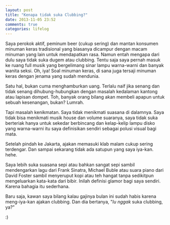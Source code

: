 ```yaml
---
layout: post
title: "Kenapa tidak suka Clubbing?"
date: 2013-11-05 23:52
comments: true
categories: lifelog
---
```


Saya perokok aktif, peminum beer (cukup sering) dan mantan konsumen minuman keras tradisional yang biasanya dicampur dengan macam minuman yang lain untuk mendapatkan rasa. Namun entah mengapa dari dulu saya tidak suka dugem atau clubbing. Tentu saja saya pernah masuk ke ruang full musik yang bergelimang sinar lampu warna-warni dan banyak wanita seksi. Oh, iya! Soal minuman keras, di sana juga tersaji minuman keras dengan jenama yang sudah mendunia. 

Satu hal, bukan cuma menghamburkan uang. Terlalu naif jika senang dan tidak senang dihubung-hubungkan dengan masalah kedalaman kantong atau lapisan dompet. Toh, banyak orang bilang akan membeli apapun untuk sebuah kesenangan, bukan? Lumrah.

Tapi masalah kenikmatan. Saya tidak menikmati suasana di dalamnya. Saya tidak bisa menikmati musik house dan volume suaranya, saya tidak suka berteriak hanya untuk sekedar berbincang dan kelap-kelip lampu disko yang warna-warni itu saya definisikan sendiri sebagai polusi visual bagi mata.

Setelah pindah ke Jakarta, ajakan memasuki klab malam cukup sering terdengar. Dan sampai sekarang tidak ada satupun yang saya iya-kan. hehe.

Saya lebih suka suasana sepi atau bahkan sangat sepi sambil mendengarkan lagu dari Frank Sinatra, Michael Buble atau suara piano dari David Foster sambil menyeruput kopi atau teh hangat tanpa sedikitpun mengeluarkan kata-kata dari bibir. Inilah definisi glamor bagi saya sendiri. Karena bahagia itu sederhana.

Baru saja, kawan saya bilang kalau gajinya bulan ini sudah habis karena meng-iya-kan ajakan clubbing. Dan dia bertanya, "*lu nggak* suka clubbing, ya?"

:) 